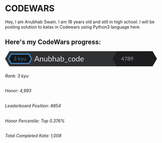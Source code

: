 # CODEWARS 

Hey, I am Anubhab Swain. I am 18 years old and still in high school.
I will be posting solution to katas in Codewars using Python3 language here.

## Here's my CodeWars progress:

[![My Profile.](https://github.com/anubhab-code/Codewars/blob/master/progress.svg "My Profile.")](http://codewars.com/users/Anubhab_code "My Profile.")

###### Rank: 3 kyu
###### Honor: 4,993
###### Leaderboard Position: #854
###### Honor Percentile: Top 0.376%
###### Total Completed Kata: 1,008


